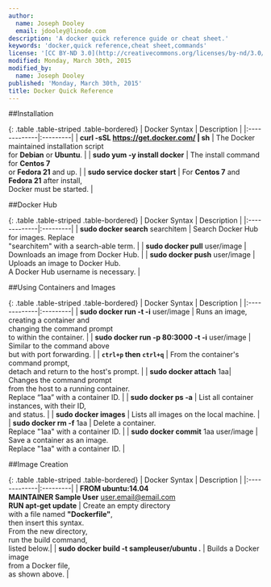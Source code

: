 ```yaml
---
author:
  name: Joseph Dooley
  email: jdooley@linode.com
description: 'A docker quick reference guide or cheat sheet.'
keywords: 'docker,quick reference,cheat sheet,commands'
license: '[CC BY-ND 3.0](http://creativecommons.org/licenses/by-nd/3.0/us/)'
modified: Monday, March 30th, 2015
modified_by:
  name: Joseph Dooley
published: 'Monday, March 30th, 2015'
title: Docker Quick Reference
---
```


##Installation

{: .table .table-striped .table-bordered} 
| Docker Syntax | Description | 
|:-------------|:---------| 
| **curl -sSL https://get.docker.com/ \| sh**    | The Docker maintained installation script<br> for **Debian** or **Ubuntu**.   | 
| **sudo yum -y install docker** | The install command for **Centos 7**<br> or **Fedora 21** and up. | 
| **sudo service docker start** | For **Centos 7** and **Fedora 21** after install,<br> Docker must be started.      |


##Docker Hub

{: .table .table-striped .table-bordered} 
| Docker Syntax | Description | 
|:-------------|:---------| 
| **sudo docker search** searchitem | Search Docker Hub for images. Replace <br>"searchitem" with a search-able term. |
| **sudo docker pull** user/image | Downloads an image from Docker Hub. |
| **sudo docker push** user/image | Uploads an image to Docker Hub. <br> A Docker Hub username is necessary. |


##Using Containers and Images


{: .table .table-striped .table-bordered} 
| Docker Syntax | Description | 
|:-------------|:---------| 
| **sudo docker run -t -i** user/image | Runs an image, creating a container and<br> changing the command prompt<br> to within the container. |
| **sudo docker run -p 80:3000 -t -i** user/image | Similar to the command above<br> but with port forwarding. |
| **`ctrl+p` then `ctrl+q`** | From the container's command prompt,<br> detach and return to the host's prompt. |
| **sudo docker attach** 1aa| Changes the command prompt<br> from the host to a running container.<br> Replace “1aa” with a container ID. |
| **sudo docker ps -a** | List all container instances, with their ID,<br> and status. |
| **sudo docker images** | Lists all images on the local machine. |
| **sudo docker rm -f** 1aa | Delete a container.<br> Replace "1aa" with a container ID. |
| **sudo docker commit** 1aa user/image | Save a container as an image.<br> Replace "1aa" with a container ID. |

##Image Creation

{: .table .table-striped .table-bordered} 
| Docker Syntax | Description | 
|:-------------|:---------| 
| **FROM ubuntu:14.04 <br> MAINTAINER Sample User** <user.email@email.com> <br> **RUN apt-get update** | Create an empty directory <br> with a file named **"Dockerfile"**, <br> then insert this syntax. <br> From the new directory,<br> run the build command,<br> listed below.|
| **sudo docker build -t sampleuser/ubuntu .** | Builds a Docker image<br> from a Docker file,<br> as shown above. |





